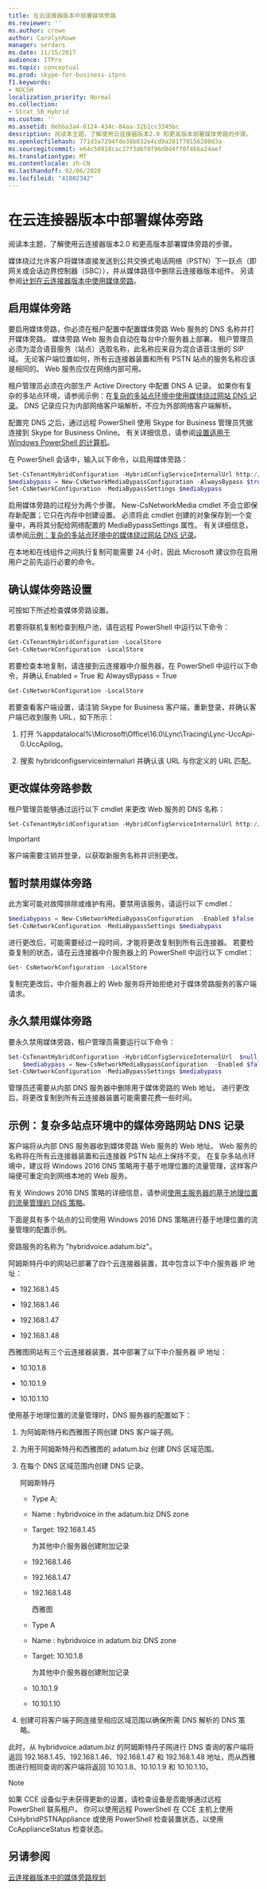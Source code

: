 ```yaml
---
title: 在云连接器版本中部署媒体旁路
ms.reviewer: ''
ms.author: crowe
author: CarolynRowe
manager: serdars
ms.date: 11/15/2017
audience: ITPro
ms.topic: conceptual
ms.prod: skype-for-business-itpro
f1.keywords:
- NOCSH
localization_priority: Normal
ms.collection:
- Strat_SB_Hybrid
ms.custom: ''
ms.assetid: 0ebba3a4-6124-434c-84aa-32b1cc3345bc
description: 阅读本主题，了解使用云连接器版本2.0 和更高版本部署媒体旁路的步骤。
ms.openlocfilehash: 771d3a7294fde38b032e4cd9a281f70156280d3a
ms.sourcegitcommit: e64c50818cac37f3d6f0f96d0d4ff0f4bba24aef
ms.translationtype: MT
ms.contentlocale: zh-CN
ms.lasthandoff: 02/06/2020
ms.locfileid: "41802342"
---
```

# <a name="deploy-media-bypass-in-cloud-connector-edition"></a>在云连接器版本中部署媒体旁路
 
阅读本主题，了解使用云连接器版本2.0 和更高版本部署媒体旁路的步骤。 
  
媒体绕过允许客户将媒体直接发送到公共交换式电话网络（PSTN）下一跃点（即网关或会话边界控制器（SBC）），并从媒体路径中删除云连接器版本组件。 另请参阅[计划在云连接器版本中使用媒体旁路](plan-for-media-bypass-in-cloud-connector-edition.md)。
  
## <a name="enable-media-bypass"></a>启用媒体旁路

要启用媒体旁路，你必须在租户配置中配置媒体旁路 Web 服务的 DNS 名称并打开媒体旁路。 媒体旁路 Web 服务会自动在每台中介服务器上部署。 租户管理员必须为混合语音服务（站点）选取名称，此名称应来自为混合语音注册的 SIP 域。 无论客户端位置如何，所有云连接器装置和所有 PSTN 站点的服务名称应该是相同的。 Web 服务应仅在网络内部可用。
  
租户管理员必须在内部生产 Active Directory 中配置 DNS A 记录。 如果你有复杂的多站点环境，请参阅示例：在[复杂的多站点环境中使用媒体绕过网站 DNS 记录](deploy-media-bypass-in-cloud-connector.md#Example)。 DNS 记录应只为内部网络客户端解析，不应为外部网络客户端解析。
  
配置完 DNS 之后，通过远程 PowerShell 使用 Skype for Business 管理员凭据连接到 Skype for Business Online。 有关详细信息，请参阅[设置适用于 Windows PowerShell 的计算机](../../../SfbOnline/set-up-your-computer-for-windows-powershell/set-up-your-computer-for-windows-powershell.md)。
  
在 PowerShell 会话中，输入以下命令，以启用媒体旁路：
  
```powershell
Set-CsTenantHybridConfiguration -HybridConfigServiceInternalUrl http://newname.domain/hybridconfig/hybridconfigservice.svc
$mediabypass = New-CsNetworkMediaBypassConfiguration -AlwaysBypass $true -Enabled $true
Set-CsNetworkConfiguration -MediaBypassSettings $mediabypass
```

启用媒体旁路的过程分为两个步骤。 New-CsNetworkMedia cmdlet 不会立即保存新配置；它只在内存中创建设置。 必须将此 cmdlet 创建的对象保存到一个变量中，再将其分配给网络配置的 MediaBypassSettings 属性。 有关详细信息，请参阅[示例：复杂的多站点环境中的媒体绕过网站 DNS 记录](deploy-media-bypass-in-cloud-connector.md#Example)。
  
在本地和在线组件之间执行复制可能需要 24 小时，因此 Microsoft 建议你在启用用户之前先运行必要的命令。
  
## <a name="confirm-media-bypass-settings"></a>确认媒体旁路设置

可按如下所述检查媒体旁路设置。 
  
若要将联机复制检查到租户池，请在远程 PowerShell 中运行以下命令：
  
```powershell
Get-CsTenantHybridConfiguration -LocalStore
Get-CsNetworkConfiguration -LocalStore
```

若要检查本地复制，请连接到云连接器中介服务器，在 PowerShell 中运行以下命令，并确认 Enabled = True 和 AlwaysBypass = True
  
```powershell
Get-CsNetworkConfiguration -LocalStore
```

若要查看客户端设置，请注销 Skype for Business 客户端，重新登录，并确认客户端已收到服务 URL，如下所示：
  
1. 打开 %appdatalocal%\Microsoft\Office\16.0\Lync\Tracing\Lync-UccApi-0.UccApilog。 
    
2. 搜索 hybridconfigserviceinternalurl 并确认该 URL 与你定义的 URL 匹配。
    
## <a name="change-media-bypass-parameters"></a>更改媒体旁路参数

租户管理员能够通过运行以下 cmdlet 来更改 Web 服务的 DNS 名称：
  
```powershell
Set-CsTenantHybridConfiguration -HybridConfigServiceInternalUrl http://newname.domain/hybridconfig/hybridconfigservice.svc
```

> [!IMPORTANT]
> 客户端需要注销并登录，以获取新服务名称并识别更改。 
  
## <a name="temporarily-disable-media-bypass"></a>暂时禁用媒体旁路

此方案可能对故障排除或维护有用。要禁用该服务，请运行以下 cmdlet：
  
```powershell
$mediabypass = New-CsNetworkMediaBypassConfiguration  -Enabled $false
Set-CsNetworkConfiguration -MediaBypassSettings $mediabypass
```

进行更改后，可能需要经过一段时间，才能将更改复制到所有云连接器。 若要检查复制的状态，请在云连接器中介服务器上的 PowerShell 中运行以下 cmdlet： 
  
```powershell
Get- CsNetworkConfiguration -LocalStore
```

复制完更改后，中介服务器上的 Web 服务将开始拒绝对于媒体旁路服务的客户端请求。
  
## <a name="disable-media-bypass-permanently"></a>永久禁用媒体旁路

要永久禁用媒体旁路，租户管理员需要运行以下命令： 
  
```powershell
Set-CsTenantHybridConfiguration -HybridConfigServiceInternalUrl  $null
    $mediabypass = New-CsNetworkMediaBypassConfiguration  -Enabled $false 
Set-CsNetworkConfiguration -MediaBypassSettings $mediabypass 
```

管理员还需要从内部 DNS 服务器中删除用于媒体旁路的 Web 地址。 进行更改后，将更改复制到所有云连接器装置可能需要花费一些时间。 
  
## <a name="example-media-bypass-web-site-dns-records-in-complex-multi-site-environments"></a>示例：复杂多站点环境中的媒体旁路网站 DNS 记录
<a name="Example"> </a>

客户端将从内部 DNS 服务器收到媒体旁路 Web 服务的 Web 地址。 Web 服务的名称将在所有云连接器装置和云连接器 PSTN 站点上保持不变。 在复杂多站点环境中，建议将 Windows 2016 DNS 策略用于基于地理位置的流量管理，这样客户端便可重定向到网络本地的 Web 服务。 
  
有关 Windows 2016 DNS 策略的详细信息，请参阅[使用主服务器的基于地理位置的流量管理的 DNS 策略](https://docs.microsoft.com/windows-server/networking/dns/deploy/primary-geo-location)。
  
下面是具有多个站点的公司使用 Windows 2016 DNS 策略进行基于地理位置的流量管理的配置示例。
  
旁路服务的名称为 "hybridvoice.adatum.biz"。
  
阿姆斯特丹中的网站已部署了四个云连接器装置，其中包含以下中介服务器 IP 地址：
  
- 192.168.1.45
    
- 192.168.1.46
    
- 192.168.1.47
    
- 192.168.1.48
    
西雅图网站有三个云连接器装置，其中部署了以下中介服务器 IP 地址：
  
- 10.10.1.8
    
- 10.10.1.9
    
- 10.10.1.10
    
使用基于地理位置的流量管理时，DNS 服务器的配置如下：
  
1. 为阿姆斯特丹和西雅图子网创建 DNS 客户端子网。
    
2. 为用于阿姆斯特丹和西雅图的 adatum.biz 创建 DNS 区域范围。
    
3. 在每个 DNS 区域范围内创建 DNS 记录。
    
    阿姆斯特丹
    
   - Type A;
    
   - Name : hybridvoice in the adatum.biz DNS zone
    
   - Target: 192.168.1.45
    
     为其他中介服务器创建附加记录
    
   - 192.168.1.46
    
   - 192.168.1.47
    
   - 192.168.1.48
    
     西雅图
    
   - Type A
    
   - Name : hybridvoice in adatum.biz DNS zone
    
   - Target: 10.10.1.8
    
     为其他中介服务器创建附加记录
    
   - 10.10.1.9
    
   - 10.10.1.10
    
4. 创建可将客户端子网连接至相应区域范围以确保所需 DNS 解析的 DNS 策略。
    
此时，从 hybridvoice.adatum.biz 的阿姆斯特丹子网进行 DNS 查询的客户端将返回 192.168.1.45、192.168.1.46、192.168.1.47 和 192.168.1.48 地址，而从西雅图进行相同查询的客户端将返回 10.10.1.8、10.10.1.9 和 10.10.1.10。

> [!NOTE]
> 如果 CCE 设备似乎未获得更新的设置，请检查设备是否能够通过远程 PowerShell 联系租户。 你可以使用远程 PowerShell 在 CCE 主机上使用 CsHybridPSTNAppliance 或使用 PowerShell 检查装置状态，以使用 CcApplianceStatus 检查状态。

  
## <a name="see-also"></a>另请参阅
<a name="Example"> </a>

[云连接器版本中的媒体旁路规划](plan-for-media-bypass-in-cloud-connector-edition.md)
